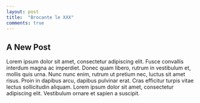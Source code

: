 ```yaml
---
layout: post
title:  "Brocante le XXX"
comments: true
---
```


## A New Post

Lorem ipsum dolor sit amet, consectetur adipiscing elit. Fusce convallis interdum magna ac imperdiet. Donec quam libero, rutrum in vestibulum et, mollis quis urna. Nunc nunc enim, rutrum ut pretium nec, luctus sit amet risus. Proin in dapibus arcu, dapibus pulvinar erat. Cras efficitur turpis vitae lectus sollicitudin aliquam. Lorem ipsum dolor sit amet, consectetur adipiscing elit. Vestibulum ornare et sapien a suscipit.
